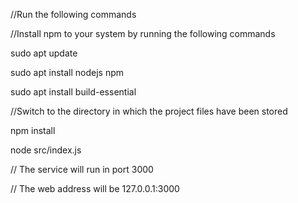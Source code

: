 //Run the following commands 

//Install npm to your system by running the following commands 

sudo apt update 

sudo apt install nodejs npm

sudo apt install build-essential

//Switch to the directory in which the project files have been stored 

npm install 

node src/index.js 

// The service will run in port 3000 

// The web address will be 127.0.0.1:3000



